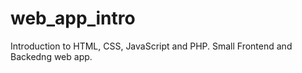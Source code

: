 # web_app_intro
Introduction to HTML, CSS, JavaScript and PHP. Small Frontend and Backedng web app.
